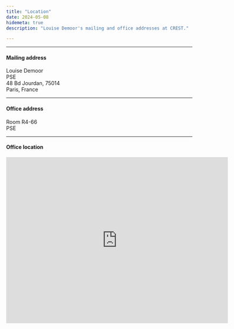 ```yaml
---
title: "Location"
date: 2024-05-08
hidemeta: true
description: "Louise Demoor's mailing and office addresses at CREST."

---
```


---

#### Mailing address

Louise Demoor   
PSE  
48 Bd Jourdan, 75014   
Paris, France  

---

#### Office address

Room R4-66  
PSE

---

#### Office location

<iframe src="https://www.google.com/maps/embed?pb=!1m18!1m12!1m3!1d84060.27908519983!2d2.186643643359369!3d48.82228!2m3!1f0!2f0!3f0!3m2!1i1024!2i768!4f13.1!3m3!1m2!1s0x47e671a42f5d3f9f%3A0x73f48d3042b267b8!2sParis%20School%20of%20Economics!5e0!3m2!1sfr!2sfr!4v1738138258416!5m2!1sfr!2sfr" width="600" height="450" style="border:0;" allowfullscreen="" loading="lazy" referrerpolicy="no-referrer-when-downgrade"></iframe>


